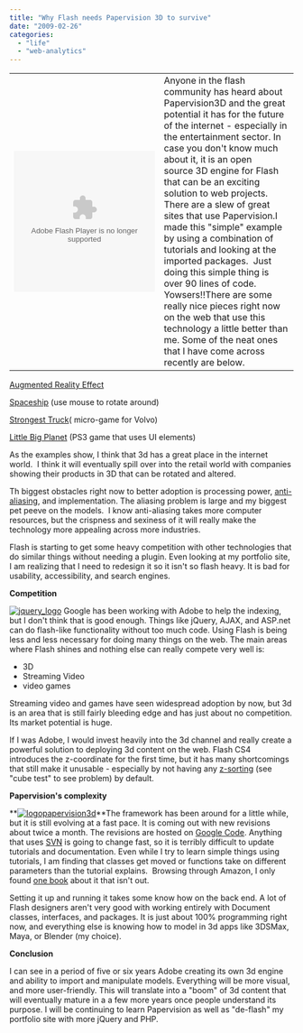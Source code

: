 ```yaml
---
title: "Why Flash needs Papervision 3D to survive"
date: "2009-02-26"
categories: 
  - "life"
  - "web-analytics"
---
```


<table style="border: 0px;" border="0" cellspacing="0" cellpadding="0"><tbody><tr><td><object width="250" height="250" data="http://blog.scottpetrovic.com/wp-content/uploads/2009/02/base1.swf" type="application/x-shockwave-flash"><param name="src" value="http://blog.scottpetrovic.com/wp-content/uploads/2009/02/base1.swf"></object></td><td>Anyone in the flash community has heard about Papervision3D and the great potential it has for the future of the internet - especially in the entertainment sector. In case you don't know much about it, it is an open source&nbsp;3D engine for&nbsp;Flash&nbsp; that can be an exciting solution to web projects. There are a slew of great sites that use Papervision.I made this "simple" example by using a combination of tutorials and looking at the imported packages.&nbsp; Just doing this simple thing is over 90 lines of code. Yowsers!!There are some really nice pieces right now on the web that use this technology a little better than me. Some of the neat ones that I have come across recently are below.</td></tr></tbody></table>

[Augmented Reality Effect](http://blog.papervision3d.org/)

[Spaceship](http://www.carlosulloa.com/demos/spaceship/) (use mouse to rotate around)

[Strongest Truck](http://www.strongesttruck.com/)( micro-game for Volvo)

[Little Big Planet](http://mysackboy.littlebigplanet.com/) (PS3 game that uses UI elements)

As the examples show, I think that 3d has a great place in the internet world.  I think it will eventually spill over into the retail world with companies showing their products in 3D that can be rotated and altered.

Th biggest obstacles right now to better adoption is processing power, [anti-aliasing](http://en.wikipedia.org/wiki/Anti-aliasing), and implementation. The aliasing problem is large and my biggest pet peeve on the models.  I know anti-aliasing takes more computer resources, but the crispness and sexiness of it will really make the technology more appealing across more industries.

Flash is starting to get some heavy competition with other technologies that do similar things without needing a plugin. Even looking at my portfolio site, I am realizing that I need to redesign it so it isn't so flash heavy. It is bad for usability, accessibility, and search engines.

**Competition**

[![jquery_logo](/images/jquery_logo.jpg "jquery_logo")](http://blog.scottpetrovic.com/wp-content/uploads/2009/02/jquery_logo.jpg) Google has been working with Adobe to help the indexing, but I don't think that is good enough. Things like jQuery, AJAX, and ASP.net can do flash-like functionality without too much code. Using Flash is being less and less necessary for doing many things on the web. The main areas where Flash shines and nothing else can really compete very well is:

- 3D
- Streaming Video
- video games

Streaming video and games have seen widespread adoption by now, but 3d is an area that is still fairly bleeding edge and has just about no competition. Its market potential is huge.

If I was Adobe, I would invest heavily into the 3d channel and really create a powerful solution to deploying 3d content on the web. Flash CS4 introduces the z-coordinate for the first time, but it has many shortcomings that still make it unusable - especially by not having any [z-sorting](http://www.nascom.be/adobe/flashplayer10tests/FP10TestRunner.html) (see "cube test" to see problem) by default.

**Papervision's complexity**

**[![logopapervision3d](/images/logopapervision3d.gif "logopapervision3d")](http://blog.scottpetrovic.com/wp-content/uploads/2009/02/logopapervision3d.gif)**The framework has been around for a little while, but it is still evolving at a fast pace. It is coming out with new revisions about twice a month. The revisions are hosted on [Google Code](http://code.google.com/p/papervision3d/). Anything that uses [SVN](http://en.wikipedia.org/wiki/Subversion_(software)) is going to change fast, so it is terribly difficult to update tutorials and documentation. Even while I try to learn simple things using tutorials, I am finding that classes get moved or functions take on different parameters than the tutorial explains.  Browsing through Amazon, I only found [one book](http://www.amazon.com/s/ref=nb_ss_gw_0_7?url=search-alias%3Daps&field-keywords=papervision&sprefix=papervi) about it that isn't out.

Setting it up and running it takes some know how on the back end. A lot of Flash designers aren't very good with working entirely with Document classes, interfaces, and packages. It is just about 100% programming right now, and everything else is knowing how to model in 3d apps like 3DSMax, Maya, or Blender (my choice).

**Conclusion**

I can see in a period of five or six years Adobe creating its own 3d engine and ability to import and manipulate models. Everything will be more visual, and more user-friendly. This will translate into a "boom" of 3d content that will eventually mature in a a few more years once people understand its purpose. I will be continuing to learn Papervision as well as "de-flash" my portfolio site with more jQuery and PHP.
